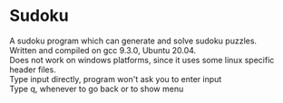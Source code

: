 # Sudoku
A sudoku program which can generate and solve sudoku puzzles.  
Written and compiled on gcc 9.3.0, Ubuntu 20.04.  
Does not work on windows platforms, since it uses some linux specific header files.  
Type input directly, program won't ask you to enter input  
Type q, whenever to go back or to show menu
